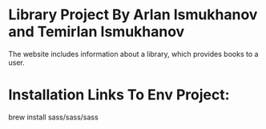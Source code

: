 # Library Project By Arlan Ismukhanov and Temirlan Ismukhanov
The website includes information about a library, which provides books to a user.
# Installation Links To Env Project:
brew install sass/sass/sass
